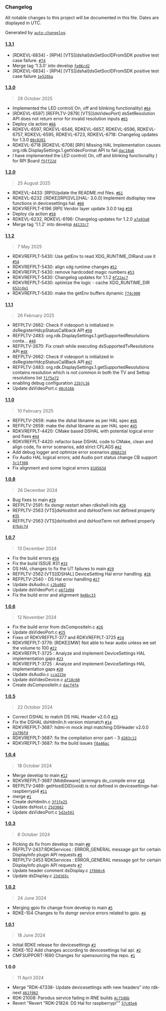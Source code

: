 ### Changelog

All notable changes to this project will be documented in this file. Dates are displayed in UTC.

Generated by [`auto-changelog`](https://github.com/CookPete/auto-changelog).

#### [1.3.1](https://github.com/rdkcentral/rdkvhal-devicesettings-raspberrypi4/compare/1.3.0...1.3.1)

- [RDKEVL-6834] - [RPI4] [VTS][dshal]dsGetSocIDFromSDK positive test case failure. [`#74`](https://github.com/rdkcentral/rdkvhal-devicesettings-raspberrypi4/pull/74)
- Merge tag '1.3.0' into develop [`fe06cd2`](https://github.com/rdkcentral/rdkvhal-devicesettings-raspberrypi4/commit/fe06cd2dba504f0144fc797148135cb1a8f78ff0)
- [RDKEVL-6834] - [RPI4] [VTS][dshal]dsGetSocIDFromSDK positive test case failure [`1e526ba`](https://github.com/rdkcentral/rdkvhal-devicesettings-raspberrypi4/commit/1e526bab29e1968266ae72dea802db782fe71d98)

#### [1.3.0](https://github.com/rdkcentral/rdkvhal-devicesettings-raspberrypi4/compare/1.2.0...1.3.0)

> 28 October 2025

- Implemented the LED control( On, off and blinking functionality) [`#64`](https://github.com/rdkcentral/rdkvhal-devicesettings-raspberrypi4/pull/64)
- [RDKEVL-6597] [REFPLTV-2879] [VTS][dsVideoPort] dsSetResolution API does not return error for invalid resolution inputs [`#65`](https://github.com/rdkcentral/rdkvhal-devicesettings-raspberrypi4/pull/65)
- Deploy cla action [`#66`](https://github.com/rdkcentral/rdkvhal-devicesettings-raspberrypi4/pull/66)
- RDKEVL-6597, RDKEVL-6546, RDKEVL-6657, RDKEVL-6596, RDKEVL-6757, RDKEVL-6595, RDKEVL-6723, RDKEVL-6718: Changelog updates for 1.3.0 [`80c8281`](https://github.com/rdkcentral/rdkvhal-devicesettings-raspberrypi4/commit/80c8281871cfe222b2d9d4bed48a76507edcb00a)
- RDKEVL-6718 [RDKEVL-6708] [RPi] Missing HAL Implementation causes org.rdk.DisplaySettings.1.getVideoFormat API to fail [`dac18a6`](https://github.com/rdkcentral/rdkvhal-devicesettings-raspberrypi4/commit/dac18a6b788c5c87e254e4af7c0cc145bf3aa782)
- I have implemented the LED control( On, off and blinking functionality ) for RPI Board [`f5ff22d`](https://github.com/rdkcentral/rdkvhal-devicesettings-raspberrypi4/commit/f5ff22d4c43f9c3309b5e62c80a0b1fcf98dbcc6)

#### [1.2.0](https://github.com/rdkcentral/rdkvhal-devicesettings-raspberrypi4/compare/1.1.2...1.2.0)

> 25 August 2025

- RDKEVL-4433: [RPI]Update the README.md files. [`#61`](https://github.com/rdkcentral/rdkvhal-devicesettings-raspberrypi4/pull/61)
- RDKEVL-6232 :[RDKE][RPI][VL][HAL- 3.0.0] Implement dsdisplay new functions in devicesettings hal. [`#60`](https://github.com/rdkcentral/rdkvhal-devicesettings-raspberrypi4/pull/60)
- RDKVREFPLT-6196 [RPI] Vendor layer update 3.0.0 tag [`#59`](https://github.com/rdkcentral/rdkvhal-devicesettings-raspberrypi4/pull/59)
- Deploy cla action [`#58`](https://github.com/rdkcentral/rdkvhal-devicesettings-raspberrypi4/pull/58)
- RDKEVL-6232, RDKEVL-6196: Changelog updates for 1.2.0 [`a7a93a0`](https://github.com/rdkcentral/rdkvhal-devicesettings-raspberrypi4/commit/a7a93a086cc3846451792751f75b5a1566c790b5)
- Merge tag '1.1.2' into develop [`44132c7`](https://github.com/rdkcentral/rdkvhal-devicesettings-raspberrypi4/commit/44132c7341eb768214d7936ef81af35bd8c45a2c)

#### [1.1.2](https://github.com/rdkcentral/rdkvhal-devicesettings-raspberrypi4/compare/1.1.1...1.1.2)

> 7 May 2025

- RDKVREFPLT-5430: Use getEnv to read XDG_RUNTIME_DIRand use it [`#54`](https://github.com/rdkcentral/rdkvhal-devicesettings-raspberrypi4/pull/54)
- RDKVREFPLT-5430: align xdg runtime changes [`#52`](https://github.com/rdkcentral/rdkvhal-devicesettings-raspberrypi4/pull/52)
- RDKVREFPLT-5430: remove hardcoded magic numbers [`#53`](https://github.com/rdkcentral/rdkvhal-devicesettings-raspberrypi4/pull/53)
- RDKVREFPLT-5430: Changelog updates for 1.1.2 [`0f22ac7`](https://github.com/rdkcentral/rdkvhal-devicesettings-raspberrypi4/commit/0f22ac7d0484f51d0d1469ec7ef831dea4b1e938)
- RDKVREFPLT-5430: optimize the logic - cache XDG_RUNTIME_DIR [`652cda1`](https://github.com/rdkcentral/rdkvhal-devicesettings-raspberrypi4/commit/652cda1b8d0479fbc40645f2497419413b480262)
- RDKVREFPLT-5430: make the getEnv buffers dynamic [`f74c900`](https://github.com/rdkcentral/rdkvhal-devicesettings-raspberrypi4/commit/f74c900966bb87cd5b708d6b05f827f926a09ea8)

#### [1.1.1](https://github.com/rdkcentral/rdkvhal-devicesettings-raspberrypi4/compare/1.1.0...1.1.1)

> 26 February 2025

- REFPLTV-2662: Check if videoport is initialized in dsRegisterHdcpStatusCallback API [`#50`](https://github.com/rdkcentral/rdkvhal-devicesettings-raspberrypi4/pull/50)
- REFPLTV-2483: org.rdk.DisplaySettings.1.getSupportedResolutions conta… [`#49`](https://github.com/rdkcentral/rdkvhal-devicesettings-raspberrypi4/pull/49)
- REFPLTV-2670: Fix crash while executing dsSupportedTvResolutions API [`#48`](https://github.com/rdkcentral/rdkvhal-devicesettings-raspberrypi4/pull/48)
- REFPLTV-2662: Check if videoport is initialized in dsRegisterHdcpStatusCallBack API [`#47`](https://github.com/rdkcentral/rdkvhal-devicesettings-raspberrypi4/pull/47)
- REFPLTV-2483: org.rdk.DisplaySettings.1.getSupportedResolutions contains  resolution which is not common in both the TV and Settop resolutions list [`f1f5e72`](https://github.com/rdkcentral/rdkvhal-devicesettings-raspberrypi4/commit/f1f5e7278de840e55d5721e14c5a552e38bf65bd)
- enabling debug configuration [`22b7c16`](https://github.com/rdkcentral/rdkvhal-devicesettings-raspberrypi4/commit/22b7c16e4cefa43f11d81749053a5c2514dfb853)
- Update dsVideoPort.c [`48c616b`](https://github.com/rdkcentral/rdkvhal-devicesettings-raspberrypi4/commit/48c616b6c98ae2cbd92b93df0efe9ccca6382792)

#### [1.1.0](https://github.com/rdkcentral/rdkvhal-devicesettings-raspberrypi4/compare/1.0.8...1.1.0)

> 10 February 2025

- REFPLTV-2659: make the dshal libname as per HAL spec [`#46`](https://github.com/rdkcentral/rdkvhal-devicesettings-raspberrypi4/pull/46)
- REFPLTV-2659: make the dshal libname as per HAL spec [`#45`](https://github.com/rdkcentral/rdkvhal-devicesettings-raspberrypi4/pull/45)
- RDKVREFPLT-4420: CMake based DSHAL with potential logical error and fixes [`#44`](https://github.com/rdkcentral/rdkvhal-devicesettings-raspberrypi4/pull/44)
- RDKVREFPLT-4420: refactor base DSHAL code to CMake, clean and align code, fix error scenarios, add strict CFLAGS [`#42`](https://github.com/rdkcentral/rdkvhal-devicesettings-raspberrypi4/pull/42)
- Add debug logger and optimize error scenarios [`d06823d`](https://github.com/rdkcentral/rdkvhal-devicesettings-raspberrypi4/commit/d06823d9b9e33167ca7c5d9c0887b1ab2ef3d49c)
- Fix Audio HAL logical errors; add Audio port status change CB support [`3c1f308`](https://github.com/rdkcentral/rdkvhal-devicesettings-raspberrypi4/commit/3c1f30849db72b8c66bb5b65f197c37b7254751b)
- Fix alignment and some logical errors [`818563d`](https://github.com/rdkcentral/rdkvhal-devicesettings-raspberrypi4/commit/818563d0cfb020d389ef917ae2930fbc5afea454)

#### [1.0.8](https://github.com/rdkcentral/rdkvhal-devicesettings-raspberrypi4/compare/1.0.7...1.0.8)

> 26 December 2024

- Bug fixes to main [`#39`](https://github.com/rdkcentral/rdkvhal-devicesettings-raspberrypi4/pull/39)
- REFPLTV-2591: fix dsmgr restart when rdkshell inits [`#38`](https://github.com/rdkcentral/rdkvhal-devicesettings-raspberrypi4/pull/38)
- REFPLTV-2563  [VTS]dsHostInit and dsHostTerm not defined properly [`#35`](https://github.com/rdkcentral/rdkvhal-devicesettings-raspberrypi4/pull/35)
- REFPLTV-2563 [VTS]dsHostInit and dsHostTerm not defined properly [`87bdc7d`](https://github.com/rdkcentral/rdkvhal-devicesettings-raspberrypi4/commit/87bdc7d66807fbc22a10c6884b17db7f0af57b3d)

#### [1.0.7](https://github.com/rdkcentral/rdkvhal-devicesettings-raspberrypi4/compare/1.0.6...1.0.7)

> 13 December 2024

- Fix the build errors [`#34`](https://github.com/rdkcentral/rdkvhal-devicesettings-raspberrypi4/pull/34)
- Fix the build ISSUE #31 [`#33`](https://github.com/rdkcentral/rdkvhal-devicesettings-raspberrypi4/pull/33)
- DS HAL changes to fix the UT failures to main [`#29`](https://github.com/rdkcentral/rdkvhal-devicesettings-raspberrypi4/pull/29)
- REFPLTV-2562:[VTS][DSHAL] DeviceSetting Hal error handling. [`#28`](https://github.com/rdkcentral/rdkvhal-devicesettings-raspberrypi4/pull/28)
- REFPLTV-2540 - DS Hal error handling [`#27`](https://github.com/rdkcentral/rdkvhal-devicesettings-raspberrypi4/pull/27)
- Update dsAudio.c [`c2ba082`](https://github.com/rdkcentral/rdkvhal-devicesettings-raspberrypi4/commit/c2ba082bb1fe252375461d9a6f8eec2c741c36f0)
- Update dsVideoPort.c [`e6f2d94`](https://github.com/rdkcentral/rdkvhal-devicesettings-raspberrypi4/commit/e6f2d94680c21dda5ff91efe6203a5849b2affd9)
- Fix the build error and alignment [`9e8bc33`](https://github.com/rdkcentral/rdkvhal-devicesettings-raspberrypi4/commit/9e8bc33a739fb2792666d5d72910226a6c52c8ae)

#### [1.0.6](https://github.com/rdkcentral/rdkvhal-devicesettings-raspberrypi4/compare/1.0.5...1.0.6)

> 12 November 2024

- Fix the build error from dsCompositeIn.c [`#26`](https://github.com/rdkcentral/rdkvhal-devicesettings-raspberrypi4/pull/26)
- Update dsVideoPort.c [`#25`](https://github.com/rdkcentral/rdkvhal-devicesettings-raspberrypi4/pull/25)
- Fixes of RDKVREFPLT-377 and RDKVREFPLT-3725 [`#24`](https://github.com/rdkcentral/rdkvhal-devicesettings-raspberrypi4/pull/24)
- RDKVREFPLT-3776: [RDKE][MW] Not able to hear audio unless we set the volume to 100 [`#22`](https://github.com/rdkcentral/rdkvhal-devicesettings-raspberrypi4/pull/22)
- RDKVREFPLT-3725 : Analyze and implement DeviceSettings HAL implementation gaps [`#23`](https://github.com/rdkcentral/rdkvhal-devicesettings-raspberrypi4/pull/23)
- RDKVREFPLT-3725 : Analyze and implement DeviceSettings HAL implementation gaps [`#20`](https://github.com/rdkcentral/rdkvhal-devicesettings-raspberrypi4/pull/20)
- Update dsAudio.c [`cca223e`](https://github.com/rdkcentral/rdkvhal-devicesettings-raspberrypi4/commit/cca223ec5bddf27d144e057e6ac28a7cce44df2f)
- Update dsVideoDevice.c [`af18c60`](https://github.com/rdkcentral/rdkvhal-devicesettings-raspberrypi4/commit/af18c606a6472cd43c7034ecbf2ddcf8c797adfc)
- Create dsCompositeIn.c [`dacf4fe`](https://github.com/rdkcentral/rdkvhal-devicesettings-raspberrypi4/commit/dacf4fe12496bc914f2fc85c225804860e2ad9f9)

#### [1.0.5](https://github.com/rdkcentral/rdkvhal-devicesettings-raspberrypi4/compare/1.0.4...1.0.5)

> 22 October 2024

- Correct DSHAL to match DS HAL Header v2.0.0 [`#15`](https://github.com/rdkcentral/rdkvhal-devicesettings-raspberrypi4/pull/15)
- Fix the DSHAL dsHdmiIn.h version mismatch [`#14`](https://github.com/rdkcentral/rdkvhal-devicesettings-raspberrypi4/pull/14)
- RDKVREFPLT-3687: hdmi-in mock impl matching DSHeader v2.0.0 [`2a79bfd`](https://github.com/rdkcentral/rdkvhal-devicesettings-raspberrypi4/commit/2a79bfd8cc28df02c8293e87a193a4b11b292b11)
- RDKVREFPLT-3687: fix the compilation error part - 3 [`d283c12`](https://github.com/rdkcentral/rdkvhal-devicesettings-raspberrypi4/commit/d283c12bdfea0101d5b71fbf7fcf658b8fefe35c)
- RDKVREFPLT-3687: fix the build issues [`f8a46ac`](https://github.com/rdkcentral/rdkvhal-devicesettings-raspberrypi4/commit/f8a46ac2e08725adbf5ddfc6a3e5008fe87dce88)

#### [1.0.4](https://github.com/rdkcentral/rdkvhal-devicesettings-raspberrypi4/compare/1.0.3...1.0.4)

> 18 October 2024

- Merge develop to main [`#12`](https://github.com/rdkcentral/rdkvhal-devicesettings-raspberrypi4/pull/12)
-  RDKVREFPLT-3687 [Middleware] iarmmgrs do_compile error [`#10`](https://github.com/rdkcentral/rdkvhal-devicesettings-raspberrypi4/pull/10)
- REFPLTV-2489: getHostEDID(void) is not defined in devicesettings-hal-raspberrypi4 [`#11`](https://github.com/rdkcentral/rdkvhal-devicesettings-raspberrypi4/pull/11)
- merge [`#1`](https://github.com/rdkcentral/rdkvhal-devicesettings-raspberrypi4/pull/1)
- Create dsHdmiIn.c [`3f1fe25`](https://github.com/rdkcentral/rdkvhal-devicesettings-raspberrypi4/commit/3f1fe25789c4439d9d9416c57132823ef5b681a1)
- Update dsHost.c [`25d3082`](https://github.com/rdkcentral/rdkvhal-devicesettings-raspberrypi4/commit/25d3082b7ab80f36bd7f8869f2f33e64c275ce6d)
- Update dsVideoPort.c [`5d2e591`](https://github.com/rdkcentral/rdkvhal-devicesettings-raspberrypi4/commit/5d2e5915c3b2cd83093d4bb800a87931e85aa1d8)

#### [1.0.3](https://github.com/rdkcentral/rdkvhal-devicesettings-raspberrypi4/compare/1.0.2...1.0.3)

> 8 October 2024

- Picking ds fix from develop to main [`#8`](https://github.com/rdkcentral/rdkvhal-devicesettings-raspberrypi4/pull/8)
- REFPLTV-2437:RDKServices : ERROR_GENERAL message got for certain DisplayInfo plugin API requests [`#9`](https://github.com/rdkcentral/rdkvhal-devicesettings-raspberrypi4/pull/9)
- REFPLTV-2453 RDKServices : ERROR_GENERAL message got for certain DisplayInfo plugin API requests [`#7`](https://github.com/rdkcentral/rdkvhal-devicesettings-raspberrypi4/pull/7)
- Update header  comment  dsDisplay.c [`1f6b6c6`](https://github.com/rdkcentral/rdkvhal-devicesettings-raspberrypi4/commit/1f6b6c699e22c88faa0d56408ba91d2e365cb545)
- Update dsDisplay.c [`23d165c`](https://github.com/rdkcentral/rdkvhal-devicesettings-raspberrypi4/commit/23d165c62ee64262158a9c59e26b4c09103d9d62)

#### [1.0.2](https://github.com/rdkcentral/rdkvhal-devicesettings-raspberrypi4/compare/1.0.1...1.0.2)

> 24 June 2024

- Merging gpio fix change from develop to main [`#5`](https://github.com/rdkcentral/rdkvhal-devicesettings-raspberrypi4/pull/5)
- RDKE-104 Changes to fix dsmgr service errors related to gpio. [`#4`](https://github.com/rdkcentral/rdkvhal-devicesettings-raspberrypi4/pull/4)

#### [1.0.1](https://github.com/rdkcentral/rdkvhal-devicesettings-raspberrypi4/compare/1.0.0...1.0.1)

> 18 June 2024

- Initial RDKE release for devicesettings [`#3`](https://github.com/rdkcentral/rdkvhal-devicesettings-raspberrypi4/pull/3)
- RDKE-102 Add changes according to devicesettings hal api. [`#2`](https://github.com/rdkcentral/rdkvhal-devicesettings-raspberrypi4/pull/2)
- CMFSUPPORT-1690 Changes for opensourcing the repo. [`#1`](https://github.com/rdkcentral/rdkvhal-devicesettings-raspberrypi4/pull/1)

#### 1.0.0

> 11 April 2024

- Merge "RDK-47338- Update devicesettings with new headers" into rdk-next [`461f062`](https://github.com/rdkcentral/rdkvhal-devicesettings-raspberrypi4/commit/461f062915477e57bfb2bf65ee06db7a96c4957c)
- RDK-21008: Parodus service failing in RNE builds [`4c75d6b`](https://github.com/rdkcentral/rdkvhal-devicesettings-raspberrypi4/commit/4c75d6bf3f03e36bd84cb9dba31ddcc5a138f4f2)
- Revert "Revert "RDK-21824: DS Hal for raspberrypi"" [`57c05e6`](https://github.com/rdkcentral/rdkvhal-devicesettings-raspberrypi4/commit/57c05e6111fd7f371367a3870290423058eba5cb)
